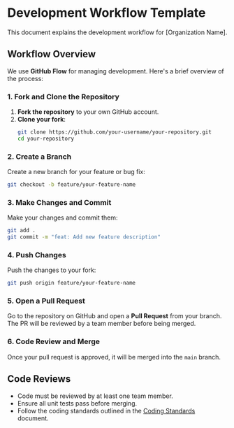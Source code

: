 
# Development Workflow Template

This document explains the development workflow for [Organization Name].

## Workflow Overview

We use **GitHub Flow** for managing development. Here's a brief overview of the process:

### 1. Fork and Clone the Repository
1. **Fork the repository** to your own GitHub account.
2. **Clone your fork**:
   ```bash
   git clone https://github.com/your-username/your-repository.git
   cd your-repository
   ```

### 2. Create a Branch
Create a new branch for your feature or bug fix:
```bash
git checkout -b feature/your-feature-name
```

### 3. Make Changes and Commit
Make your changes and commit them:
```bash
git add .
git commit -m "feat: Add new feature description"
```

### 4. Push Changes
Push the changes to your fork:
```bash
git push origin feature/your-feature-name
```

### 5. Open a Pull Request
Go to the repository on GitHub and open a **Pull Request** from your branch. The PR will be reviewed by a team member before being merged.

### 6. Code Review and Merge
Once your pull request is approved, it will be merged into the `main` branch.

## Code Reviews

- Code must be reviewed by at least one team member.
- Ensure all unit tests pass before merging.
- Follow the coding standards outlined in the [Coding Standards](./coding_standards.md) document.
